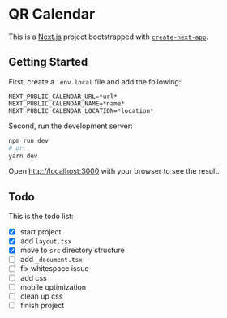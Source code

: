 # QR Calendar

This is a [Next.js](https://nextjs.org/) project bootstrapped with [`create-next-app`](https://github.com/vercel/next.js/tree/canary/packages/create-next-app).

## Getting Started

First, create a `.env.local` file and add the following:

```dotenv
NEXT_PUBLIC_CALENDAR_URL=*url*
NEXT_PUBLIC_CALENDAR_NAME=*name*
NEXT_PUBLIC_CALENDAR_LOCATION=*location*
```

Second, run the development server:

```bash
npm run dev
# or
yarn dev
```

Open [http://localhost:3000](http://localhost:3000) with your browser to see the result.

## Todo

This is the todo list:

- [x] start project 
- [x] add `layout.tsx`
- [x] move to `src` directory structure
- [ ] add `_document.tsx`
- [ ] fix whitespace issue
- [ ] add css
- [ ] mobile optimization
- [ ] clean up css
- [ ] finish project
